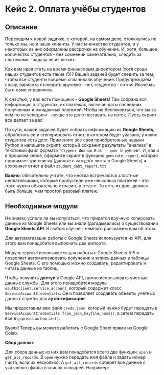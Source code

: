 # Кейс 2. Оплата учёбы студентов

## Описание

Переходим к новой задачке, с которой, на самом деле, столкнулись не только мы, но и наши клиенты. У нас множество студентов, и у некоторых из них оформлены рассрочки на обучение. И, хотя, большое количество студентов - без сомнений замечательно, следить за платежами - задача не из легких.

Как вам идея стать на время финансовым директором (хотя среди наших студентов есть такие 😏)? Вашей задачей будет следить за тем, чтобы все студенты вовремя оплачивали обучение. Предупреждаем сразу, варианта отследить вручную - нет, студентов - сотни! Иначе мы бы и сами справились.

К счастью, у вас есть помощник - **Google Sheets**! Там собрана вся информация о студентах, их платежах, включая даты последних полученных и ожидаемых платежей. Чтобы не беспокоиться, что вы за кем-то не уследили - лучше это дело поставить на поток. Пусть скрипт все делает за вас!

По сути, вашей задачей будет собрать информацию из **Google Sheets**, обработать ее и сгенерировать отчет, в котором будет указано, у каких студентов есть долг. Примените все свои приобретенные навыки Python и напишите скрипт, который сохранит результаты "анализа" в текстовый файл формата `"Студент Иванов И.И. - долг N рублей"`. И, как и в прошлом кейсе, оформите скрипт в функцию `generate_report`, которая принимает три списка (данные с каждого листа в Google Sheets) и сохраняет отчет в файл `student_debt_report.txt`.

**Важно:** обязательно учтите, что иногда встречаются злостные неплательщики, которые пропустили уже несколько платежей - это тоже нужно обязательно отразить в отчете. То есть их долг должен быть больше, чем простой разовый платеж.

## Необходимые модули

Не знаем, успели ли вы испугаться, что придется вручную копировать данные из Google Sheets или вы знали (догадывались) о существовании **Google Sheets API**. В любом случае - немного расскажем вам об этом.

Для автоматизации работы с Google Sheets используется их API, для этого вам понадобится выполнить два импорта:

Модуль `gspread` используется для работы с Google Sheets API и позволяет автоматизировать получение и запись данных в таблицы Google Sheets. С его помощью можно создавать, редактировать и читать данные из таблиц.

Чтобы получить **доступ** к Google API, нужно использовать учетные данные службы. Для этого понадобится модуль `oauth2client.service_account`, который содержит класс `ServiceAccountCredentials`. Он и позволяет создавать объекты учетных данных службы для **аутентификации**.

Мы предоставим вам файл `creds.json`, который нужно будет передать в `ServiceAccountCredentials.from_json_keyfile_name()`, а затем передать все в `gspread.authorize()`.

Вуаля! Теперь вы можете работать с Google Sheet прямо из Google Colab.

**Сбор данных**

Для сбора данных из них вам понадобится всего две функции: `open` и `get_all_records`. В `open` нужно передать имя файла и задать номер листа, если их несколько. А `get_all_records` соберет все данные с указанного файла в список словарей. Например:
